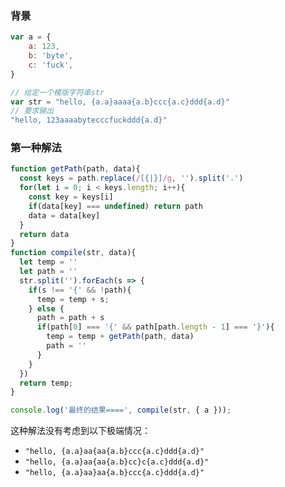 ### 背景
```js
var a = {
    a: 123,
    b: 'byte',
    c: 'fuck',
}

// 给定一个模版字符串str
var str = "hello, {a.a}aaaa{a.b}ccc{a.c}ddd{a.d}"
// 要求输出
"hello, 123aaaabytecccfuckddd{a.d}"
```

### 第一种解法
```js
function getPath(path, data){
  const keys = path.replace(/[{|}]/g, '').split('.')
  for(let i = 0; i < keys.length; i++){
    const key = keys[i]
    if(data[key] === undefined) return path
    data = data[key]
  }
  return data
}
function compile(str, data){
  let temp = ''
  let path = ''
  str.split('').forEach(s => {
    if(s !== '{' && !path){
      temp = temp + s;
    } else {
      path = path + s
      if(path[0] === '{' && path[path.length - 1] === '}'){
        temp = temp + getPath(path, data)
        path = ''
      }
    }
  })
  return temp;
}

console.log('最终的结果====', compile(str, { a }));
```
这种解法没有考虑到以下极端情况：
- `"hello, {a.a}aa{aa{a.b}ccc{a.c}ddd{a.d}"`
- `"hello, {a.a}aa{aa{a.b}cc}c{a.c}ddd{a.d}"`
- `"hello, {a.a}aa}aa{a.b}ccc{a.c}ddd{a.d}"`
